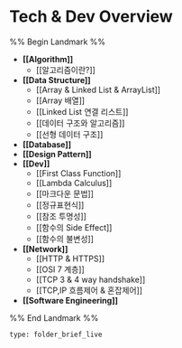 # Tech & Dev Overview

%% Begin Landmark %%
- **[[Algorithm]]**
	- [[알고리즘이란?]]
- **[[Data Structure]]**
	- [[Array & Linked List & ArrayList]]
	- [[Array 배열]]
	- [[Linked List 연결 리스트]]
	- [[데이터 구조와 알고리즘]]
	- [[선형 데이터 구조]]
- **[[Database]]**
- **[[Design Pattern]]**
- **[[Dev]]**
	- [[First Class Function]]
	- [[Lambda Calculus]]
	- [[마크다운 문법]]
	- [[정규표현식]]
	- [[참조 투명성]]
	- [[함수의 Side Effect]]
	- [[함수의 불변성]]
- **[[Network]]**
	- [[HTTP & HTTPS]]
	- [[OSI 7 계층]]
	- [[TCP 3 & 4 way handshake]]
	- [[TCP,IP 흐름제어 & 혼잡제어]]
- **[[Software Engineering]]**

%% End Landmark %%


```ccard
type: folder_brief_live
```

